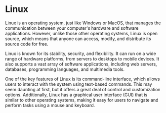 # Linux

Linux is an operating system, just like Windows or MacOS, that manages the communication between your computer's hardware and software applications. However, unlike those other operating systems, Linux is open source, which means that anyone can access, modify, and distribute its source code for free.

Linux is known for its stability, security, and flexibility. It can run on a wide range of hardware platforms, from servers to desktops to mobile devices. It also supports a vast array of software applications, including web servers, databases, programming languages, and multimedia tools.

One of the key features of Linux is its command-line interface, which allows users to interact with the system using text-based commands. This may seem daunting at first, but it offers a great deal of control and customization options. Additionally, Linux has a graphical user interface (GUI) that is similar to other operating systems, making it easy for users to navigate and perform tasks using a mouse and keyboard.
